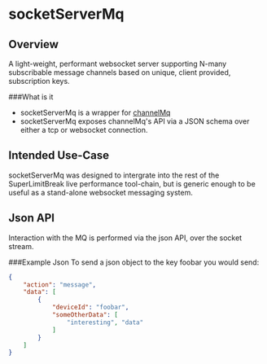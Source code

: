 socketServerMq
==============

Overview
--------
A light-weight, performant websocket server supporting N-many subscribable message channels based on unique, client provided, subscription keys.

###What is it
* socketServerMq is a wrapper for [channelMq](https://github.com/SuperLimitBreak/channelMq)
* socketServerMq exposes channelMq's API via a JSON schema over either a tcp or websocket connection.


Intended Use-Case
-----------------
socketServerMq was designed to intergrate into the rest of the SuperLimitBreak live performance tool-chain,
but is generic enough to be useful as a stand-alone websocket messaging system.

Json API
--------
Interaction with the MQ is performed via the json API, over the socket stream.

###Example Json
To send a json object to the key foobar you would send:
```json
{
    "action": "message",
    "data": [
        {
            "deviceId": "foobar",
            "someOtherData": [
                "interesting", "data"
            ]
        }
    ]
}
```
